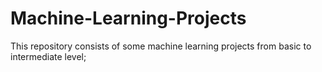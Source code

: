 # Machine-Learning-Projects
This repository consists of some machine learning projects from basic to intermediate level;
